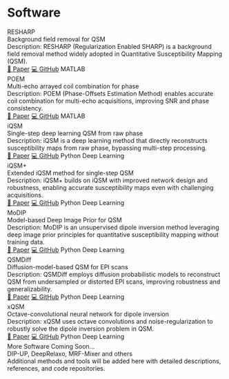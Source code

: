 # Software

<div class="software-list">

  <div class="software-card">
    <div class="software-title">RESHARP</div>
    <div class="software-authors">Background field removal for QSM</div>
    <div class="software-venue">Description: RESHARP (Regularization Enabled SHARP) is a background field removal method widely adopted in Quantitative Susceptibility Mapping (QSM).</div>
    <div class="software-actions">
      <a class="software-btn" href="#" target="_blank" rel="noopener">📄 Paper</a>
      <a class="software-btn" href="#" target="_blank" rel="noopener">💻 GitHub</a>
      <span class="software-btn matlab">MATLAB</span>
    </div>
  </div>

  <div class="software-card">
    <div class="software-title">POEM</div>
    <div class="software-authors">Multi-echo arrayed coil combination for phase</div>
    <div class="software-venue">Description: POEM (Phase-Offsets Estimation Method) enables accurate coil combination for multi-echo acquisitions, improving SNR and phase consistency.</div>
    <div class="software-actions">
      <a class="software-btn" href="#" target="_blank" rel="noopener">📄 Paper</a>
      <a class="software-btn" href="#" target="_blank" rel="noopener">💻 GitHub</a>
      <span class="software-btn matlab">MATLAB</span>
    </div>
  </div>

  <div class="software-card">
    <div class="software-title">iQSM</div>
    <div class="software-authors">Single-step deep learning QSM from raw phase</div>
    <div class="software-venue">Description: iQSM is a deep learning method that directly reconstructs susceptibility maps from raw phase, bypassing multi-step processing.</div>
    <div class="software-actions">
      <a class="software-btn" href="#" target="_blank" rel="noopener">📄 Paper</a>
      <a class="software-btn" href="#" target="_blank" rel="noopener">💻 GitHub</a>
      <span class="software-btn python">Python</span>
      <span class="software-btn dl">Deep Learning</span>
    </div>
  </div>

  <div class="software-card">
    <div class="software-title">iQSM+</div>
    <div class="software-authors">Extended iQSM method for single-step QSM</div>
    <div class="software-venue">Description: iQSM+ builds on iQSM with improved network design and robustness, enabling accurate susceptibility maps even with challenging acquisitions.</div>
    <div class="software-actions">
      <a class="software-btn" href="#" target="_blank" rel="noopener">📄 Paper</a>
      <a class="software-btn" href="#" target="_blank" rel="noopener">💻 GitHub</a>
      <span class="software-btn python">Python</span>
      <span class="software-btn dl">Deep Learning</span>
    </div>
  </div>

  <div class="software-card">
    <div class="software-title">MoDIP</div>
    <div class="software-authors">Model-based Deep Image Prior for QSM</div>
    <div class="software-venue">Description: MoDIP is an unsupervised dipole inversion method leveraging deep image prior principles for quantitative susceptibility mapping without training data.</div>
    <div class="software-actions">
      <a class="software-btn" href="#" target="_blank" rel="noopener">📄 Paper</a>
      <a class="software-btn" href="#" target="_blank" rel="noopener">💻 GitHub</a>
      <span class="software-btn python">Python</span>
      <span class="software-btn dl">Deep Learning</span>
    </div>
  </div>

  <div class="software-card">
    <div class="software-title">QSMDiff</div>
    <div class="software-authors">Diffusion-model-based QSM for EPI scans</div>
    <div class="software-venue">Description: QSMDiff employs diffusion probabilistic models to reconstruct QSM from undersampled or distorted EPI scans, improving robustness and generalizability.</div>
    <div class="software-actions">
      <a class="software-btn" href="#" target="_blank" rel="noopener">📄 Paper</a>
      <a class="software-btn" href="#" target="_blank" rel="noopener">💻 GitHub</a>
      <span class="software-btn python">Python</span>
      <span class="software-btn dl">Deep Learning</span>
    </div>
  </div>

  <div class="software-card">
    <div class="software-title">xQSM</div>
    <div class="software-authors">Octave-convolutional neural network for dipole inversion</div>
    <div class="software-venue">Description: xQSM uses octave convolutions and noise-regularization to robustly solve the dipole inversion problem in QSM.</div>
    <div class="software-actions">
      <a class="software-btn" href="#" target="_blank" rel="noopener">📄 Paper</a>
      <a class="software-btn" href="#" target="_blank" rel="noopener">💻 GitHub</a>
      <span class="software-btn python">Python</span>
      <span class="software-btn dl">Deep Learning</span>
    </div>
  </div>

  <div class="software-card">
    <div class="software-title">More Software Coming Soon...</div>
    <div class="software-authors">DIP-UP, DeepRelaxo, MRF-Mixer and others</div>
    <div class="software-venue">Additional methods and tools will be added here with detailed descriptions, references, and code repositories.</div>
  </div>

</div>